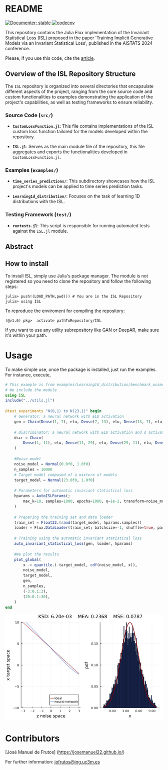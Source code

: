 # README

[![Documenter: stable](https://img.shields.io/badge/docs-dev-blue.svg)](https://josemanuel22.github.io/ISL/dev/) [![codecov](https://codecov.io/gh/josemanuel22/AdaptativeBlockLearning/graph/badge.svg?token=DDQPSJ9KWQ)](https://app.codecov.io/gh/josemanuel22/ISL)

This repository contains the Julia Flux implementation of the Invariant Statistical Loss (ISL) proposed in the paper 'Training Implicit Generative Models via an Invariant Statistical Loss', published in the AISTATS 2024 conference.

Please, if you use this code, cite the [article]().

## Overview of the ISL Repository Structure

The `ISL` repository is organized into several directories that encapsulate different aspects of the project, ranging from the core source code and custom functionalities to examples demonstrating the application of the project's capabilities, as well as testing frameworks to ensure reliability.

### Source Code (`src/`)

- **`CustomLossFunction.jl`**: This file contains implementations of the ISL custom loss function tailored for the models developed within the repository.
  
- **`ISL.jl`**: Serves as the main module file of the repository, this file aggregates and exports the functionalities developed in `CustomLossFunction.jl`.

### Examples (`examples/`)

- **`time_series_predictions/`**: This subdirectory showcases how the ISL project's models can be applied to time series prediction tasks. 

- **`Learning1d_distribution/`**: Focuses on the task of learning 1D distributions with the ISL.

### Testing Framework (`test/`)

- **`runtests.jl`**: This script is responsible for running automated tests against the `ISL.jl` module.

## Abstract


## How to install

To install ISL, simply use Julia's package manager. The module is not registered so you need to clone the repository and follow the following steps:

````
julia> push!(LOAD_PATH,pwd()) # You are in the ISL Repository
julia> using ISL
````

To reproduce the enviroment for compiling the repository:
````
(@v1.6) pkg>  activate pathToRepository/ISL
````

If you want to use any utility subrepository like GAN or DeepAR, make sure it's within your path.

# Usage

To make simple use, once the package is installed, just run the examples. For instance, execute,

```julia
# This example is from examples/Learning1d_distribution/benchmark_unimodal.jl
# We include the module
using ISL
include("../utils.jl")

@test_experiments "N(0,1) to N(23,1)" begin
    # Generator: a neural network with ELU activation
    gen = Chain(Dense(1, 7), elu, Dense(7, 13), elu, Dense(13, 7), elu, Dense(7, 1))

    # Discriminator: a neural network with ELU activation and σ activation function in the last layer
    dscr = Chain(
        Dense(1, 11), elu, Dense(11, 29), elu, Dense(29, 11), elu, Dense(11, 1, σ)
    )

    #Noise model
    noise_model = Normal(0.0f0, 1.0f0)
    n_samples = 10000   
    # Target model composed of a mixture of models
    target_model = Normal(23.0f0, 1.0f0)

    # Parameters for automatic invariant statistical loss
    hparams = AutoISLParams(;
        max_k=10, samples=1000, epochs=1000, η=1e-2, transform=noise_model
    )

    # Preparing the training set and data loader
    train_set = Float32.(rand(target_model, hparams.samples))
    loader = Flux.DataLoader(train_set; batchsize=-1, shuffle=true, partial=false)

    # Training using the automatic invariant statistical loss
    auto_invariant_statistical_loss(gen, loader, hparams)

    #We plot the results
    plot_global(
        x -> quantile.(-target_model, cdf(noise_model, x)),
        noise_model,
        target_model,
        gen,
        n_samples,
        (-3:0.1:3),
        (20:0.1:30),
    )
end
```
![Example Image](./example_1.png)

# Contributors

[José Manuel de Frutos] (https://josemanuel22.github.io/)

For further information: jofrutos@ing.uc3m.es